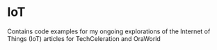 # IoT
Contains code examples for my ongoing explorations of the Internet of Things (IoT) articles for TechCeleration and OraWorld
